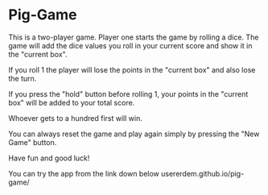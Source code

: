 # Pig-Game

This is a two-player game. Player one starts the game by rolling a dice.
The game will add the dice values you roll in your current score and show it in the "current box".

If you roll 1 the player will lose the points in the "current box" and also lose the turn.

If you press the "hold" button before rolling 1, your points in the "current box" will be added to your total score.

Whoever gets to a hundred first will win.

You can always reset the game and play again simply by pressing the "New Game" button.

Have fun and good luck!

You can try the app from the link down below
usererdem.github.io/pig-game/